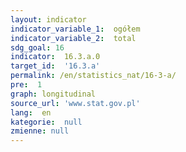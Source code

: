 ```yaml
---
layout: indicator
indicator_variable_1:  ogółem
indicator_variable_2:  total
sdg_goal: 16
indicator:  16.3.a.0
target_id:  '16.3.a'
permalink: /en/statistics_nat/16-3-a/
pre:  1
graph: longitudinal
source_url: 'www.stat.gov.pl'
lang:  en
kategorie:  null
zmienne: null
---
```

